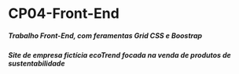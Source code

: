 # CP04-Front-End
##### Trabalho Front-End, com feramentas Grid CSS e Boostrap
##### Site de empresa fictícia ecoTrend focada na venda de produtos de sustentabilidade
